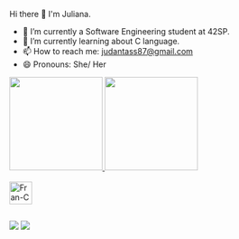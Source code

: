 Hi there 👋 I'm Juliana.

- 🔭 I’m currently a Software Engineering student at 42SP.
- 🌱 I’m currently learning about C language. 
- 📫 How to reach me: judantass87@gmail.com
- 😄 Pronouns: She/ Her

<div>
  <a href="https://github.com/judsala">
  <image height="165em" src=https://github-readme-stats.vercel.app/api?username=judsala&show_icons=true&theme=midnight-purple&include_all_commits=true&count_private=true"/>
  <image height="165em" src=https://github-readme-stats.vercel.app/api/top-langs/?username=judsala&theme=synthwave&layout=compact&langs_count=10"/>
</div>

<div style="display: inline_block"><br>
  <image align="center" alt="Fran-C" heigh="30" width="40" src="https://github.com/devicons/devicon/blob/master/icons/c/c-original.svg">
</div>

##

<div>
  <a href= "judantass87@gmail.com"><img src="https://img.shields.io/badge/Gmail-D14836?style=for-the-badge&logo=gmail&logoColor=white" target="_blank"></a>
  <a href="https://www.linkedin.com/in/juliana-sala" target="_blank"><img src="https://img.shields.io/badge/LinkedIn-0077B5?style=for-the-badge&logo=linkedin&logoColor=white"></a>
</div>

